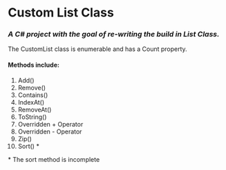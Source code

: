 <h1>Custom List Class</h1>
<h3><em>A C# project with the goal of re-writing the build in List Class.</em></h3>
<p>The CustomList class is enumerable and has a Count property.</p>
<h4>Methods include:</h4>
<ol>
<li>Add()</li>
<li>Remove()</li>
<li>Contains()</li>
<li>IndexAt()</li>
<li>RemoveAt()</li>
<li>ToString()</li>
<li>Overridden + Operator</li>
<li>Overridden - Operator</li>
<li>Zip()</li>
<li>Sort() *</li>
</ol>
<p>* The sort method is incomplete</p>